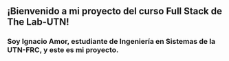 ## ¡Bienvenido a mi proyecto del curso Full Stack de The Lab-UTN!

### Soy Ignacio Amor, estudiante de Ingeniería en Sistemas de la UTN-FRC, y este es mi proyecto.